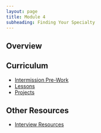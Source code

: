 ```yaml
---
layout: page
title: Module 4
subheading: Finding Your Specialty
---
```


## Overview

## Curriculum
- [Intermission Pre-Work](./intermission_work)
- [Lessons](./lessons)
- [Projects](./projects)


## Other Resources
- [Interview Resources](./interview_resources)